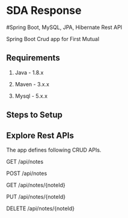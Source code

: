 # SDA Response

#Spring Boot, MySQL, JPA, Hibernate Rest API 

Spring Boot Crud app for First Mutual

## Requirements

1. Java - 1.8.x

2. Maven - 3.x.x

3. Mysql - 5.x.x

## Steps to Setup


## Explore Rest APIs

The app defines following CRUD APIs.

GET /api/notes

POST /api/notes

GET /api/notes/{noteId}

PUT /api/notes/{noteId}

DELETE /api/notes/{noteId}


